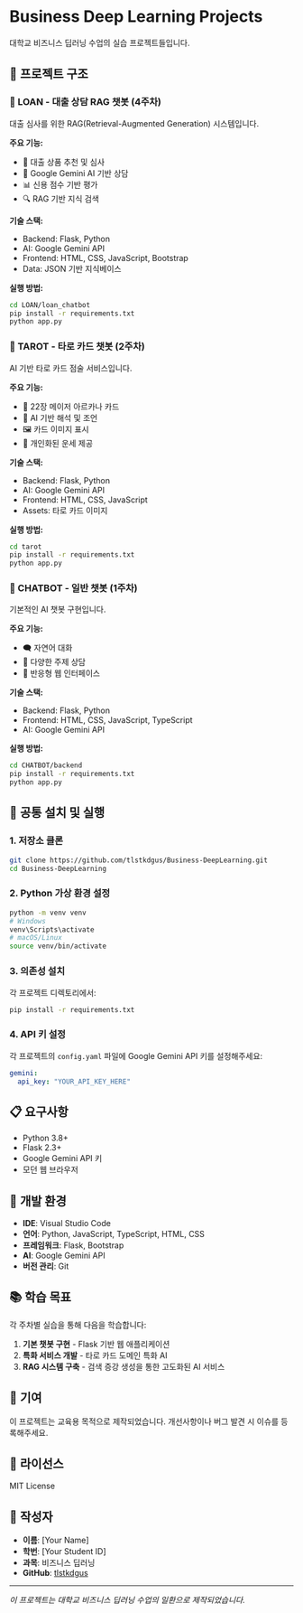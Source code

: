 # Business Deep Learning Projects

대학교 비즈니스 딥러닝 수업의 실습 프로젝트들입니다.

## 📂 프로젝트 구조

### 🎯 LOAN - 대출 상담 RAG 챗봇 (4주차)
대출 심사를 위한 RAG(Retrieval-Augmented Generation) 시스템입니다.

**주요 기능:**
- 🏦 대출 상품 추천 및 심사
- 🤖 Google Gemini AI 기반 상담
- 📊 신용 점수 기반 평가
- 🔍 RAG 기반 지식 검색

**기술 스택:**
- Backend: Flask, Python
- AI: Google Gemini API
- Frontend: HTML, CSS, JavaScript, Bootstrap
- Data: JSON 기반 지식베이스

**실행 방법:**
```bash
cd LOAN/loan_chatbot
pip install -r requirements.txt
python app.py
```

### 🔮 TAROT - 타로 카드 챗봇 (2주차)
AI 기반 타로 카드 점술 서비스입니다.

**주요 기능:**
- 🎴 22장 메이저 아르카나 카드
- 🔮 AI 기반 해석 및 조언
- 🖼️ 카드 이미지 표시
- 💫 개인화된 운세 제공

**기술 스택:**
- Backend: Flask, Python
- AI: Google Gemini API
- Frontend: HTML, CSS, JavaScript
- Assets: 타로 카드 이미지

**실행 방법:**
```bash
cd tarot
pip install -r requirements.txt
python app.py
```

### 💬 CHATBOT - 일반 챗봇 (1주차)
기본적인 AI 챗봇 구현입니다.

**주요 기능:**
- 🗨️ 자연어 대화
- 🎯 다양한 주제 상담
- 📱 반응형 웹 인터페이스

**기술 스택:**
- Backend: Flask, Python
- Frontend: HTML, CSS, JavaScript, TypeScript
- AI: Google Gemini API

**실행 방법:**
```bash
cd CHATBOT/backend
pip install -r requirements.txt
python app.py
```

## 🚀 공통 설치 및 실행

### 1. 저장소 클론
```bash
git clone https://github.com/tlstkdgus/Business-DeepLearning.git
cd Business-DeepLearning
```

### 2. Python 가상 환경 설정
```bash
python -m venv venv
# Windows
venv\Scripts\activate
# macOS/Linux
source venv/bin/activate
```

### 3. 의존성 설치
각 프로젝트 디렉토리에서:
```bash
pip install -r requirements.txt
```

### 4. API 키 설정
각 프로젝트의 `config.yaml` 파일에 Google Gemini API 키를 설정해주세요:
```yaml
gemini:
  api_key: "YOUR_API_KEY_HERE"
```

## 📋 요구사항

- Python 3.8+
- Flask 2.3+
- Google Gemini API 키
- 모던 웹 브라우저

## 🔧 개발 환경

- **IDE**: Visual Studio Code
- **언어**: Python, JavaScript, TypeScript, HTML, CSS
- **프레임워크**: Flask, Bootstrap
- **AI**: Google Gemini API
- **버전 관리**: Git

## 📚 학습 목표

각 주차별 실습을 통해 다음을 학습합니다:

1. **기본 챗봇 구현** - Flask 기반 웹 애플리케이션
2. **특화 서비스 개발** - 타로 카드 도메인 특화 AI
3. **RAG 시스템 구축** - 검색 증강 생성을 통한 고도화된 AI 서비스

## 🤝 기여

이 프로젝트는 교육용 목적으로 제작되었습니다. 개선사항이나 버그 발견 시 이슈를 등록해주세요.

## 📄 라이선스

MIT License

## 👤 작성자

- **이름**: [Your Name]
- **학번**: [Your Student ID]
- **과목**: 비즈니스 딥러닝
- **GitHub**: [tlstkdgus](https://github.com/tlstkdgus)

---

*이 프로젝트는 대학교 비즈니스 딥러닝 수업의 일환으로 제작되었습니다.*